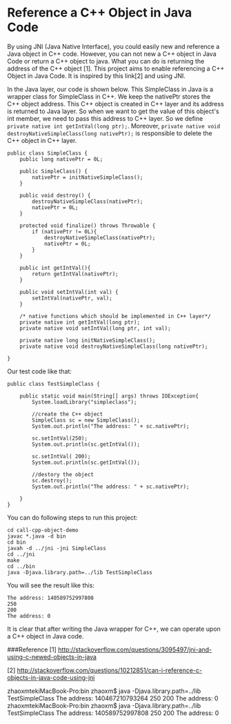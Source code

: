 Reference a C++ Object in Java Code
========
By using JNI (Java Native Interface), you could easily new and reference a Java object in C++ code. However, you can not new a C++ object in Java Code or return a C++ object to java. What you can do is returning the address of the C++ object [1]. This project aims to enable referencing a C++ Object in Java Code. It is inspired by this link[2] and using JNI.

In the Java layer, our code is shown below. This SimpleClass in Java is a wrapper class for SimpleClass in C++. We keep the nativePtr stores the C++ object address. This C++ object is created in C++ layer and its address is returned to Java layer. So when we want to get the value of this object's int member, we need to pass this address to C++ layer. So we define` private native int getIntVal(long ptr);`. Moreover, `private native void destroyNativeSimpleClass(long nativePtr);` is responsible to delete the C++ object in C++ layer.

	public class SimpleClass {
	    public long nativePtr = 0L;

	    public SimpleClass() {
	        nativePtr = initNativeSimpleClass();
	    }

	    public void destroy() {
	        destroyNativeSimpleClass(nativePtr);
	        nativePtr = 0L;
	    }

	    protected void finalize() throws Throwable {
	    	if (nativePtr != 0L){
	    		destroyNativeSimpleClass(nativePtr);
	    		nativePtr = 0L;
	    	}
	    }

	    public int getIntVal(){
	    	return getIntVal(nativePtr);
	    }
	    
	    public void setIntVal(int val) {
	    	setIntVal(nativePtr, val);
	    }
	    
	    /* native functions which should be implemented in C++ layer*/
	    private native int getIntVal(long ptr);
	    private native void setIntVal(long ptr, int val);

	    private native long initNativeSimpleClass();
	    private native void destroyNativeSimpleClass(long nativePtr);

	}


Our test code like that:
	
	public class TestSimpleClass {

	    public static void main(String[] args) throws IOException{
	    	System.loadLibrary("simpleclass"); 
	    	
	    	//create the C++ object
	    	SimpleClass sc = new SimpleClass();
	    	System.out.println("The address: " + sc.nativePtr);
	    	
	    	sc.setIntVal(250);
	    	System.out.println(sc.getIntVal());
	    
	    	sc.setIntVal( 200);
	    	System.out.println(sc.getIntVal());
	    	
	    	//destory the object
	    	sc.destroy();
	    	System.out.println("The address: " + sc.nativePtr);
	    
	    }
	}



You can do following steps to run this project:

	cd call-cpp-object-demo
	javac *.java -d bin
	cd bin
	javah -d ../jni -jni SimpleClass
	cd ../jni
	make
	cd ../bin
	java -Djava.library.path=../lib TestSimpleClass
	
You will see the result like this:

	The address: 140589752997808
	250
	200
	The address: 0

It is clear that after writing the Java wrapper for C++, we can operate upon a C++ object in Java code. 


###Reference
[1] http://stackoverflow.com/questions/3095497/jni-and-using-c-newed-objects-in-java

[2] http://stackoverflow.com/questions/10212851/can-i-reference-c-objects-in-java-code-using-jni	
	
	

zhaoxmtekiMacBook-Pro:bin zhaoxm$ java -Djava.library.path=../lib TestSimpleClass
The address: 140467210793264
250
200
The address: 0
zhaoxmtekiMacBook-Pro:bin zhaoxm$ java -Djava.library.path=../lib TestSimpleClass
The address: 140589752997808
250
200
The address: 0